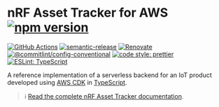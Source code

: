 # nRF Asset Tracker for AWS [![npm version](https://img.shields.io/npm/v/@nordicsemiconductor/asset-tracker-cloud-aws.svg)](https://www.npmjs.com/package/@nordicsemiconductor/asset-tracker-cloud-aws)

[![GitHub Actions](https://github.com/NordicSemiconductor/asset-tracker-cloud-aws-js/workflows/Test%20and%20Release/badge.svg)](https://github.com/NordicSemiconductor/asset-tracker-cloud-aws-js/actions)
[![semantic-release](https://img.shields.io/badge/%20%20%F0%9F%93%A6%F0%9F%9A%80-semantic--release-e10079.svg)](https://github.com/semantic-release/semantic-release)
[![Renovate](https://img.shields.io/badge/renovate-enabled-brightgreen.svg)](https://renovatebot.com)
[![@commitlint/config-conventional](https://img.shields.io/badge/%40commitlint-config--conventional-brightgreen)](https://github.com/conventional-changelog/commitlint/tree/master/@commitlint/config-conventional)
[![code style: prettier](https://img.shields.io/badge/code_style-prettier-ff69b4.svg)](https://github.com/prettier/prettier/)
[![ESLint: TypeScript](https://img.shields.io/badge/ESLint-TypeScript-blue.svg)](https://github.com/typescript-eslint/typescript-eslint)

A reference implementation of a serverless backend for an IoT product developed
using [AWS CDK](https://aws.amazon.com/cdk) in
[TypeScript](https://www.typescriptlang.org/).

> :information_source:
> [Read the complete nRF Asset Tracker documentation](https://nordicsemiconductor.github.io/asset-tracker-cloud-docs/).
